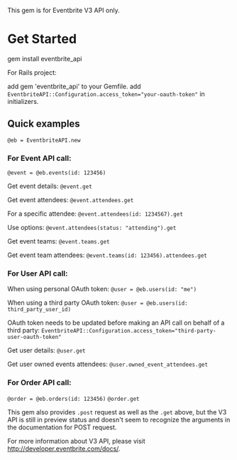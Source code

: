 This gem is for Eventbrite V3 API only.

# Get Started

gem install eventbrite_api

For Rails project:

add gem 'eventbrite_api' to your Gemfile.
add ``EventbriteAPI::Configuration.access_token="your-oauth-token"`` in initializers.

## Quick examples

``@eb = EventbriteAPI.new``

### For Event API call:
``@event = @eb.events(id: 123456)``

Get event details: ``@event.get`` 

Get event attendees: ``@event.attendees.get``

For a specific attendee: ``@event.attendees(id: 1234567).get``

Use options: ``@event.attendees(status: "attending").get``

Get event teams: ``@event.teams.get``

Get event team attendees: ``@event.teams(id: 123456).attendees.get``

### For User API call:

When using personal OAuth token:
``@user = @eb.users(id: "me")``

When using a third party OAuth token:
``@user = @eb.users(id: third_party_user_id)``

OAuth token needs to be updated before making an API call on behalf of a third party:
``EventbriteAPI::Configuration.access_token="third-party-user-oauth-token"``

Get user details: ``@user.get``

Get user owned events attendees: ``@user.owned_event_attendees.get``

### For Order API call:

``@order = @eb.orders(id: 123456)``
``@order.get``

This gem also provides ``.post`` request as well as the ``.get`` above, but the V3 API is still in preview status and doesn't seem to recognize the arguments in the documentation for POST request.

For more information about V3 API, please visit http://developer.eventbrite.com/docs/.

